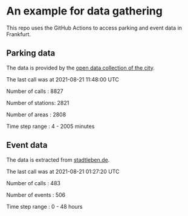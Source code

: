 # An example for data gathering

This repo uses the GitHub Actions to access parking and event data in Frankfurt.

## Parking data
The data is provided by the [open data collection of the city](https://www.offenedaten.frankfurt.de/).

The last call was at 2021-08-21 11:48:00 UTC

Number of calls   : 8827

Number of stations: 2821

Number of areas   : 2808

Time step range   :    4 - 2005 minutes


## Event data
The data is extracted from [stadtleben.de](https://stadtleben.de/frankfurt/).

The last call was at 2021-08-21 01:27:20 UTC

Number of calls   : 483

Number of events  : 506

Time step range   :   0 -  48 hours

